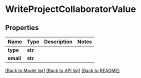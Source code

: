 # WriteProjectCollaboratorValue

## Properties
Name | Type | Description | Notes
------------ | ------------- | ------------- | -------------
**type** | **str** |  | 
**email** | **str** |  | 

[[Back to Model list]](../README.md#documentation-for-models) [[Back to API list]](../README.md#documentation-for-api-endpoints) [[Back to README]](../README.md)


